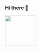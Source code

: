 ### Hi there 👋


<a href="URL_REDIRECT" target="blank"><img align="center" src="https://tenor.com/search/lets-stickers" height="100" /></a>
